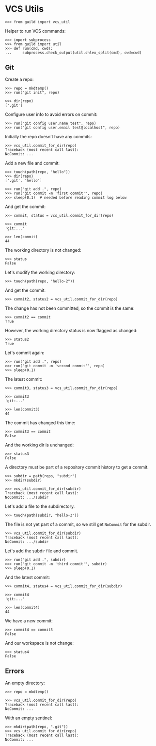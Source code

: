 # VCS Utils

    >>> from guild import vcs_util

Helper to run VCS commands:

    >>> import subprocess
    >>> from guild import util
    >>> def run(cmd, cwd):
    ...     subprocess.check_output(util.shlex_split(cmd), cwd=cwd)

## Git

Create a repo:

    >>> repo = mkdtemp()
    >>> run("git init", repo)

    >>> dir(repo)
    ['.git']

Configure user info to avoid errors on commit:

    >>> run("git config user.name test", repo)
    >>> run("git config user.email test@localhost", repo)

Initially the repo doesn't have any commits:

    >>> vcs_util.commit_for_dir(repo)
    Traceback (most recent call last):
    NoCommit: ...

Add a new file and commit:

    >>> touch(path(repo, "hello"))
    >>> dir(repo)
    ['.git', 'hello']

    >>> run("git add .", repo)
    >>> run("git commit -m 'first commit'", repo)
    >>> sleep(0.1)  # needed before reading commit log below

And get the commit:

    >>> commit, status = vcs_util.commit_for_dir(repo)

    >>> commit
    'git:...'

    >>> len(commit)
    44

The working directory is not changed:

    >>> status
    False

Let's modify the working directory:

    >>> touch(path(repo, "hello-2"))

And get the commit:

    >>> commit2, status2 = vcs_util.commit_for_dir(repo)

The change has not been committed, so the commit is the same:

    >>> commit2 == commit
    True

However, the working directory status is now flagged as changed:

    >>> status2
    True

Let's commit again:

    >>> run("git add .", repo)
    >>> run("git commit -m 'second commit'", repo)
    >>> sleep(0.1)

The latest commit:

    >>> commit3, status3 = vcs_util.commit_for_dir(repo)

    >>> commit3
    'git:...'

    >>> len(commit3)
    44

The commit has changed this time:

    >>> commit3 == commit
    False

And the working dir is unchanged:

    >>> status3
    False

A directory must be part of a repository commit history to get a commit.

    >>> subdir = path(repo, "subdir")
    >>> mkdir(subdir)

    >>> vcs_util.commit_for_dir(subdir)
    Traceback (most recent call last):
    NoCommit: .../subdir

Let's add a file to the subdirectory.

    >>> touch(path(subdir, "hello-3"))

The file is not yet part of a commit, so we still get `NoCommit` for
the subdir.

    >>> vcs_util.commit_for_dir(subdir)
    Traceback (most recent call last):
    NoCommit: .../subdir

Let's add the subdir file and commit.

    >>> run("git add .", subdir)
    >>> run("git commit -m 'third commit'", subdir)
    >>> sleep(0.1)

And the latest commit:

    >>> commit4, status4 = vcs_util.commit_for_dir(subdir)

    >>> commit4
    'git:...'

    >>> len(commit4)
    44

We have a new commit:

    >>> commit4 == commit3
    False

And our workspace is not change:

    >>> status4
    False

## Errors

An empty directory:

    >>> repo = mkdtemp()

    >>> vcs_util.commit_for_dir(repo)
    Traceback (most recent call last):
    NoCommit: ...

With an empty sentinel:

    >>> mkdir(path(repo, ".git"))
    >>> vcs_util.commit_for_dir(repo)
    Traceback (most recent call last):
    NoCommit: ...
